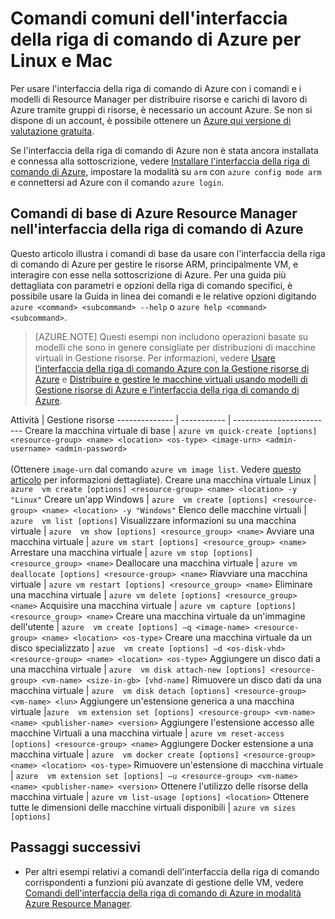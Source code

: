 <properties 
   pageTitle="Comandi di base dell'interfaccia della riga di comando di Azure per Linux e Mac | Microsoft Azure"
   description="Comandi di base dell'interfaccia della riga di comando di Azure per iniziare a gestire le VM in modalità Azure Resource Manager in Linux e Mac"
   services="virtual-machines-linux"
   documentationCenter=""
   authors="RicksterCDN" 
   manager="timlt" 
   editor="tysonn" 
   tags="azure-resource-manager"/>
   
<tags
   ms.service="virtual-machines-linux"
   ms.devlang="na"
   ms.topic="article"
   ms.tgt_pltfrm="vm-linux"
   ms.workload="infrastructure-services"
   ms.date="04/11/2016"
   ms.author="rclaus" />

# Comandi comuni dell'interfaccia della riga di comando di Azure per Linux e Mac

Per usare l'interfaccia della riga di comando di Azure con i comandi e i modelli di Resource Manager per distribuire risorse e carichi di lavoro di Azure tramite gruppi di risorse, è necessario un account Azure. Se non si dispone di un account, è possibile ottenere un [Azure qui versione di valutazione gratuita](https://azure.microsoft.com/pricing/free-trial/).

Se l'interfaccia della riga di comando di Azure non è stata ancora installata e connessa alla sottoscrizione, vedere [Installare l'interfaccia della riga di comando di Azure](../xplat-cli-install.md), impostare la modalità su `arm` con `azure config mode arm` e connettersi ad Azure con il comando `azure login`.

## Comandi di base di Azure Resource Manager nell'interfaccia della riga di comando di Azure

Questo articolo illustra i comandi di base da usare con l'interfaccia della riga di comando di Azure per gestire le risorse ARM, principalmente VM, e interagire con esse nella sottoscrizione di Azure. Per una guida più dettagliata con parametri e opzioni della riga di comando specifici, è possibile usare la Guida in linea dei comandi e le relative opzioni digitando `azure <command> <subcommand> --help` o `azure help <command> <subcommand>`.

> [AZURE.NOTE] Questi esempi non includono operazioni basate su modelli che sono in genere consigliate per distribuzioni di macchine virtuali in Gestione risorse. Per informazioni, vedere [Usare l’interfaccia della riga di comando Azure con la Gestione risorse di Azure](../xplat-cli-azure-resource-manager.md) e [Distribuire e gestire le macchine virtuali usando modelli di Gestione risorse di Azure e l’interfaccia della riga di comando di Azure](virtual-machines-linux-cli-deploy-templates.md).

Attività | Gestione risorse
-------------- | ----------- | -------------------------
Creare la macchina virtuale di base | `azure vm quick-create [options] <resource-group> <name> <location> <os-type> <image-urn> <admin-username> <admin-password>`<br/><br/>(Ottenere `image-urn` dal comando `azure vm image list`. Vedere [questo articolo](virtual-machines-linux-cli-ps-findimage.md) per informazioni dettagliate).
Creare una macchina virtuale Linux | `azure  vm create [options] <resource-group> <name> <location> -y "Linux"`
Creare un'app Windows | `azure  vm create [options] <resource-group> <name> <location> -y "Windows"`
Elenco delle macchine virtuali | `azure  vm list [options]`
Visualizzare informazioni su una macchina virtuale | `azure  vm show [options] <resource_group> <name>`
Avviare una macchina virtuale | `azure vm start [options] <resource_group> <name>`
Arrestare una macchina virtuale | `azure vm stop [options] <resource_group> <name>`
Deallocare una macchina virtuale | `azure vm deallocate [options] <resource-group> <name>`
Riavviare una macchina virtuale | `azure vm restart [options] <resource_group> <name>`
Eliminare una macchina virtuale | `azure vm delete [options] <resource_group> <name>`
Acquisire una macchina virtuale | `azure vm capture [options] <resource_group> <name>`
Creare una macchina virtuale da un'immagine dell'utente | `azure  vm create [options] –q <image-name> <resource-group> <name> <location> <os-type>`
Creare una macchina virtuale da un disco specializzato | `azue  vm create [options] –d <os-disk-vhd> <resource-group> <name> <location> <os-type>`
Aggiungere un disco dati a una macchina virtuale | `azure  vm disk attach-new [options] <resource-group> <vm-name> <size-in-gb> [vhd-name]`
Rimuovere un disco dati da una macchina virtuale | `azure  vm disk detach [options] <resource-group> <vm-name> <lun>`
Aggiungere un'estensione generica a una macchina virtuale |`azure  vm extension set [options] <resource-group> <vm-name> <name> <publisher-name> <version>`
Aggiungere l'estensione accesso alle macchine Virtuali a una macchina virtuale | `azure vm reset-access [options] <resource-group> <name>`
Aggiungere Docker estensione a una macchina virtuale | `azure  vm docker create [options] <resource-group> <name> <location> <os-type>`
Rimuovere un'estensione di macchina virtuale | `azure  vm extension set [options] –u <resource-group> <vm-name> <name> <publisher-name> <version>`
Ottenere l'utilizzo delle risorse della macchina virtuale | `azure vm list-usage [options] <location>`
Ottenere tutte le dimensioni delle macchine virtuali disponibili | `azure vm sizes [options]`


## Passaggi successivi

* Per altri esempi relativi a comandi dell'interfaccia della riga di comando corrispondenti a funzioni più avanzate di gestione delle VM, vedere [Comandi dell'interfaccia della riga di comando di Azure in modalità Azure Resource Manager](azure-cli-arm-commands.md).

<!---HONumber=AcomDC_0504_2016-->